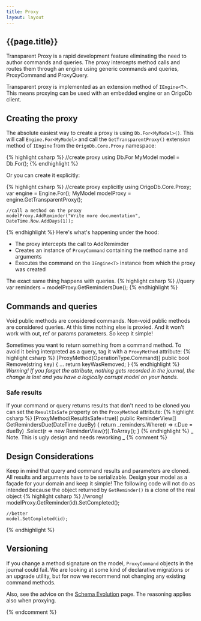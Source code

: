 ```yaml
---
title: Proxy
layout: layout
---
```


## {{page.title}}
Transparent Proxy is a rapid development feature eliminating the need to author commands and queries. 
The proxy  intercepts method calls and routes them through an engine using generic commands and queries, ProxyCommand and ProxyQuery.

Transparent proxy is implemented as an extension method of `IEngine<T>`. This means proxying can be used with an embedded engine or an OrigoDb client.

## Creating the proxy

The absolute easiest way to create a proxy is using `Db.For<MyModel>()`. This will call `Engine.For<MyModel>` and call the `GetTransparentProxy()`
extension method of `IEngine` from the `OrigoDb.Core.Proxy` namespace:

{% highlight csharp %}
//create proxy using Db.For
MyModel model = Db.For<MyModel>();
{% endhighlight %}

Or you can create it explicitly:

{% highlight csharp %}
   //create proxy explicitly
    using OrigoDb.Core.Proxy;
    var engine = Engine.For<MyModel>();
    MyModel modelProxy = engine.GetTransparentProxy();

    //call a method on the proxy
    modelProxy.AddReminder("Write more documentation", DateTime.Now.AddDays(1));
{% endhighlight %}
Here's what's happening under the hood:

* The proxy intercepts the call to AddRemimder
* Creates an instance of `ProxyCommand` containing the method name and arguments
* Executes the command on the `IEngine<T>` instance from which the proxy was created

The exact same thing happens with queries.
{% highlight csharp %}
    //query
    var reminders = modelProxy.GetRemindersDue();
{% endhighlight %}
## Commands and queries
Void public methods are considered commands. Non-void public methods are considered queries.
At this time nothing else is proxied. And it won't work with out, ref or params parameters.
So keep it simple!


Sometimes you want to return something from a command method. To avoid it being interpreted as a query, tag it with a `ProxyMethod` attribute:
{% highlight csharp %}
    [ProxyMethod(OperationType.Command)]
    public bool Remove(string key)
    { 
       ...
       return keyWasRemoved; 
    }
{% endhighlight %}
_Warning! If you forget the attribute, nothing gets recorded in the journal, the change is lost and you have a logically corrupt model on your hands._

### Safe results
If your command or query returns results that don't need to be cloned you can set the `ResultIsSafe` property on the `ProxyMethod` attribute:
{% highlight csharp %}
    [ProxyMethod(ResultIsSafe=true)]
    public ReminderView[] GetRemindersDue(DateTime dueBy)
    {
       return _reminders.Where(r => r.Due = dueBy)
          .Select(r => new ReminderView(r)).ToArray();
    }
{% endhighlight %}
_ Note. This is ugly design and needs reworking _
{% comment %}
##  Design Considerations
Keep in mind that query and command results and parameters are cloned. All results and arguments have to be serializable.
Design your model as a façade for your domain and keep it simple! The following code will not do as intended because the object returned by `GetReminder()`
is a clone of the real object
{% highlight csharp %}
    //wrong!
    modelProxy.GetReminder(id).SetCompleted();

    //better
    model.SetCompleted(id);
{% endhighlight %}
## Versioning
If you change a method signature on the model, `ProxyCommand` objects in the journal could fail.
We are looking at some kind of declarative migrations or an upgrade utility, but for now we recommend not changing any existing command methods.

Also, see the advice on the [Schema Evolution](/docs/schema-evolution) page. The reasoning applies also when proxying.

{% endcomment %} 